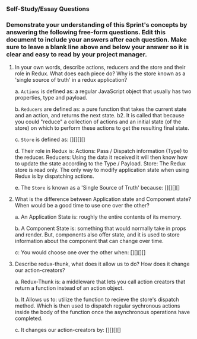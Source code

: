 ### Self-Study/Essay Questions

### Demonstrate your understanding of this Sprint's concepts by answering the following free-form questions. Edit this document to include your answers after each question. Make sure to leave a blank line above and below your answer so it is clear and easy to read by your project manager.

1)  In your own words, describe actions, reducers and the store and their role in Redux. What does each piece do? Why is the store known as a 'single source of truth' in a redux application?

    a. `Actions` is defined as: a regular JavaScript object that usually has two properties, type and payload.

    b. `Reducers` are defined as: a pure function that takes the current state and an action, and returns the next state.
    b2. It is called that because you could "reduce" a collection of actions and an initial state (of the store) on which to perform these actions to get the resulting final state.

    c. `Store` is defined as: [][][][]

    d. Their role in Redux is: 
        Actions: Pass / Dispatch information (Type) to the reducer.
        Reducers: Using the data it received it will then know how to update the state according to the Type / Payload.
        Store: The Redux store is read only. The only way to modify application state when using Redux is by dispatching actions.

    e. The `Store` is known as a 'Single Source of Truth' because:  [][][][]



2)  What is the difference between Application state and Component state? When would be a good time to use one over the other?

    a. An Application State is: roughly the entire contents of its memory.

    b. A Component State is: something that would normally take in props and render. But, components also offer state, and it is used to store information about the component that can change over time.

    c: You would choose one over the other when: [][][][]

3) Describe redux-thunk, what does it allow us to do? How does it change our action-creators?

    a. Redux-Thunk is: a middleware that lets you call action creators that return a function instead of an action object.

    b. It Allows us to: utilize the function to recieve the store's dispatch method. Which is then used to dispatch regular sychronous actions inside the body of the function once the asynchronous operations have completed. 

    c. It changes our action-creators by: [][][][]